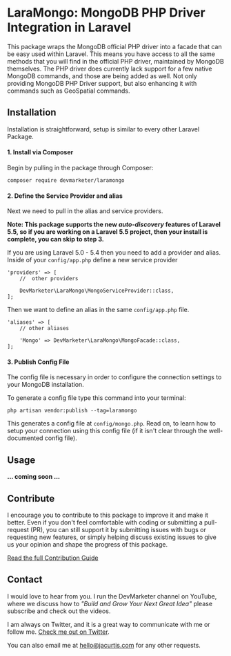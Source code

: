 # LaraMongo: MongoDB PHP Driver Integration in Laravel

This package wraps the MongoDB official PHP driver into a facade that can be easy used within Laravel. This means you have access to all the same methods that you will find in the official PHP driver, maintained by MongoDB themselves. The PHP driver does currently lack support for a few native MongoDB commands, and those are being added as well. Not only providing MongoDB PHP Driver support, but also enhancing it with commands such as GeoSpatial commands.

## Installation

Installation is straightforward, setup is similar to every other Laravel Package.

#### 1. Install via Composer

Begin by pulling in the package through Composer:

```
composer require devmarketer/laramongo
```

#### 2. Define the Service Provider and alias

Next we need to pull in the alias and service providers.

**Note: This package supports the new _auto-discovery_ features of Laravel 5.5, so if you are working on a Laravel 5.5 project, then your install is complete, you can skip to step 3.**

If you are using Laravel 5.0 - 5.4 then you need to add a provider and alias. Inside of your `config/app.php` define a new service provider

```
'providers' => [
	//  other providers

	DevMarketer\LaraMongo\MongoServiceProvider::class,
];
```

Then we want to define an alias in the same `config/app.php` file.

```
'aliases' => [
	// other aliases

	'Mongo' => DevMarketer\LaraMongo\MongoFacade::class,
];
```

#### 3. Publish Config File

The config file is necessary in order to configure the connection settings to your MongoDB installation.

To generate a config file type this command into your terminal:

```
php artisan vendor:publish --tag=laramongo
```

This generates a config file at `config/mongo.php`. Read on, to learn how to setup your connection using this config file (if it isn't clear through the well-documented config file).

## Usage

__... coming soon ...__

## Contribute

I encourage you to contribute to this package to improve it and make it better. Even if you don't feel comfortable with coding or submitting a pull-request (PR), you can still support it by submitting issues with bugs or requesting new features, or simply helping discuss existing issues to give us your opinion and shape the progress of this package.

[Read the full Contribution Guide](https://github.com/DevMarketer/LaraMongo/blob/master/CONTRIBUTING.md)

## Contact

I would love to hear from you. I run the DevMarketer channel on YouTube, where we discuss how to _"Build and Grow Your Next Great Idea"_ please subscribe and check out the videos.

I am always on Twitter, and it is a great way to communicate with me or follow me. [Check me out on Twitter](https://twitter.com/_jacurtis).

You can also email me at hello@jacurtis.com for any other requests.
